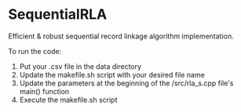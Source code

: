 # SequentialRLA
Efficient &amp; robust sequential record linkage algorithm implementation.

To run the code:
  1. Put your .csv file in the data directory
  2. Update the makefile.sh script with your desired file name
  3. Update the parameters at the beginning of the /src/rla_s.cpp file's main() function
  4. Execute the makefile.sh script
